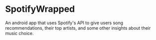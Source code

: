 # SpotifyWrapped
An android app that uses Spotify's API to give users song recommendations, their top artists, and some other insights about their music choice. 
